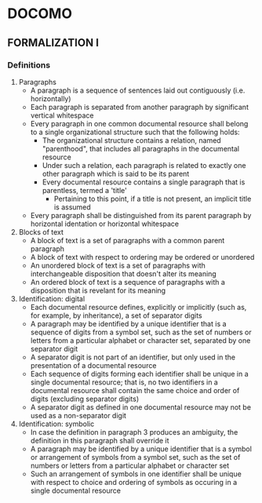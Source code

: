 <h1>DOCOMO</h1>

## FORMALIZATION I

### Definitions

<ol>
    <li>Paragraphs
        <ul>
            <li>A paragraph is a sequence of sentences laid out contiguously (i.e. horizontally)</li>
            <li>Each paragraph is separated from another paragraph by significant vertical whitespace</li>
            <li>Every paragraph in one common documental resource shall belong to a single organizational structure such that the following holds:
                <ul>
                    <li>The organizational structure contains a relation, named "parenthood", that includes all paragraphs in the documental resource
                    <li>Under such a relation, each paragraph is related to exactly one other paragraph which is said to be its parent
                    <li>Every documental resource contains a single paragraph that is parentless, termed a 'title'
                        <ul>
                            <li>Pertaining to this point, if a title is not present, an implicit title is assumed</li>
                        </ul>
                    </li>
                </ul>
            </li>
            <li>Every paragraph shall be distinguished from its parent paragraph by horizontal identation or horizontal whitespace</li>
        </ul>
    </li>
    <li>Blocks of text
        <ul>
            <li>A block of text is a set of paragraphs with a common parent paragraph</li>
            <li>A block of text with respect to ordering may be ordered or unordered</li>
            <li>An unordered block of text is a set of paragraphs with interchangeable disposition that doesn't alter its meaning
            <li>An ordered block of text is a sequence of paragraphs with a disposition that is revelant for its meaning</li>
        </ul>
    </li>
    <li>Identification: digital
        <ul>
            <li>Each documental resource defines, explicitly or implicitly (such as, for example, by inheritance), a set of separator digits</li>
            <li>A paragraph may be identified by a unique identifier that is a sequence of digits from a symbol set, such as the set of numbers or letters from a particular alphabet or character set, separated by one separator digit</li>
            <li>A separator digit is not part of an identifier, but only used in the presentation of a documental resource</li>
            <li>Each sequence of digits forming each identifier shall be unique in a single documental resource; that is, no two identifiers in a documental resource shall contain the same choice and order of digits (excluding separator digits)</li>
            <li>A separator digit as defined in one documental resource may not be used as a non-separator digit</li>
        </ul>
    </li>
    <li>Identification: symbolic
        <ul>
            <li>In case the definition in paragraph 3 produces an ambiguity, the definition in this paragraph shall override it</li>
            <li>A paragraph may be identified by a unique identifier that is a symbol or arrangement of symbols from a symbol set, such as the set of numbers or letters from a particular alphabet or character set</li>
            <li>Such an arrangement of symbols in one identifier shall be unique with respect to choice and ordering of symbols as occuring in a single documental resource</li>
        </ul>
    </li>
</ol>